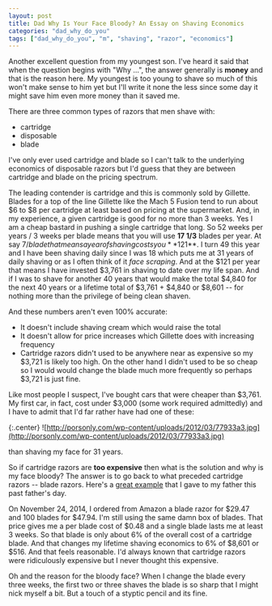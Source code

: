 ```yaml
---
layout: post
title: Dad Why Is Your Face Bloody? An Essay on Shaving Economics
categories: "dad_why_do_you"
tags: ["dad_why_do_you", "m", "shaving", "razor", "economics"]
---
```

Another excellent question from my youngest son.  I've heard it said that when the question begins with "Why ...", the answer generally is **money** and that is the reason here.  My youngest is too young to shave so much of this won't make sense to him yet but I'll write it none the less since some day it might save him even more money than it saved me.

There are three common types of razors that men shave with:

* cartridge
* disposable
* blade

I've only ever used cartridge and blade so I can't talk to the underlying economics of disposable razors but I'd guess that they are between cartridge and blade on the pricing spectrum.

The leading contender is cartridge and this is commonly sold by Gillette.  Blades for a top of the line Gillette like the Mach 5 Fusion tend to run about $6 to $8 per cartridge at least based on pricing at the supermarket.  And, in my experience, a given cartridge is good for no more than 3 weeks.  Yes I am a cheap bastard in pushing a single cartridge that long.  So 52 weeks per years / 3 weeks per blade means that you will use **17 1/3** blades per year.  At say $7 / blade that means a year of shaving costs you **$121**.  I turn 49 this year and I have been shaving daily since I was 18 which puts me at 31 years of daily shaving or as I often think of it *face scraping*.  And at the $121 per year that means I have invested $3,761 in shaving to date over my life span.  And if I was to shave for another 40 years that would make the total $4,840 for the next 40 years or a lifetime total of $3,761 + $4,840 or $8,601 -- for nothing more than the privilege of being clean shaven.

And these numbers aren't even 100% accurate:

* It doesn't include shaving cream which would raise the total
* It doesn't allow for price increases which Gillette does with increasing frequency
* Cartridge razors didn't used to be anywhere near as expensive so my $3,721 is likely too high.  On the other hand I didn't used to be so cheap so I would would change the blade much more frequently so perhaps $3,721 is just fine.

Like most people I suspect, I've bought cars that were cheaper than $3,761.  My first car, in fact, cost under $3,000 (some work required admittedly) and I have to admit that I'd far rather have had one of these:

{:.center}
![http://porsonly.com/wp-content/uploads/2012/03/77933a3.jpg](http://porsonly.com/wp-content/uploads/2012/03/77933a3.jpg)

than shaving my face for 31 years.

So if cartridge razors are **too expensive** then what is the solution and why is my face bloody?  The answer is to go back to what preceded cartridge razors -- blade razors.  Here's a [great example](https://www.amazon.com/gp/product/B000NL0T1G/ref=oh_aui_detailpage_o00_s01?ie=UTF8&psc=1) that I gave to my father this past father's day.

On November 24, 2014, I ordered from Amazon a blade razor for $29.47 and 100 blades for $47.94.  I'm still using the same damn box of blades.  That price gives me a per blade cost of $0.48 and a single blade lasts me at least 3 weeks.  So that blade is only about 6% of the overall cost of a cartridge blade.  And that changes my lifetime shaving economics to 6% of $8,601 or $516.  And that feels reasonable.  I'd always known that cartridge razors were ridiculously expensive but I never thought this expensive.

Oh and the reason for the bloody face?  When I change the blade every three weeks, the first two or three shaves the blade is so sharp that I might nick myself a bit.  But a touch of a styptic pencil and its fine.  
